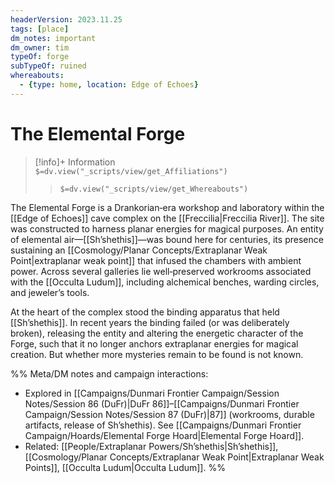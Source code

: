 ```yaml
---
headerVersion: 2023.11.25
tags: [place]
dm_notes: important
dm_owner: tim
typeOf: forge
subTypeOf: ruined
whereabouts:
  - {type: home, location: Edge of Echoes}
---
```

# The Elemental Forge
>[!info]+ Information  
> `$=dv.view("_scripts/view/get_Affiliations")`  
>> `$=dv.view("_scripts/view/get_Whereabouts")`

The Elemental Forge is a Drankorian‑era workshop and laboratory within the [[Edge of Echoes]] cave complex on the [[Freccilia|Freccilia River]]. The site was constructed to harness planar energies for magical purposes. An entity of elemental air—[[Sh’shethis]]—was bound here for centuries, its presence sustaining an [[Cosmology/Planar Concepts/Extraplanar Weak Point|extraplanar weak point]] that infused the chambers with ambient power. Across several galleries lie well‑preserved workrooms associated with the [[Occulta Ludum]], including alchemical benches, warding circles, and jeweler’s tools. 

At the heart of the complex stood the binding apparatus that held [[Sh’shethis]]. In recent years the binding failed (or was deliberately broken), releasing the entity and altering the energetic character of the Forge, such that it no longer anchors extraplanar energies for magical creation. But whether more mysteries remain to be found is not known. 

%%
Meta/DM notes and campaign interactions:
- Explored in [[Campaigns/Dunmari Frontier Campaign/Session Notes/Session 86 (DuFr)|DuFr 86]]–[[Campaigns/Dunmari Frontier Campaign/Session Notes/Session 87 (DuFr)|87]] (workrooms, durable artifacts, release of Sh’shethis). See [[Campaigns/Dunmari Frontier Campaign/Hoards/Elemental Forge Hoard|Elemental Forge Hoard]].
- Related: [[People/Extraplanar Powers/Sh’shethis|Sh’shethis]], [[Cosmology/Planar Concepts/Extraplanar Weak Point|Extraplanar Weak Points]], [[Occulta Ludum|Occulta Ludum]].
%%
